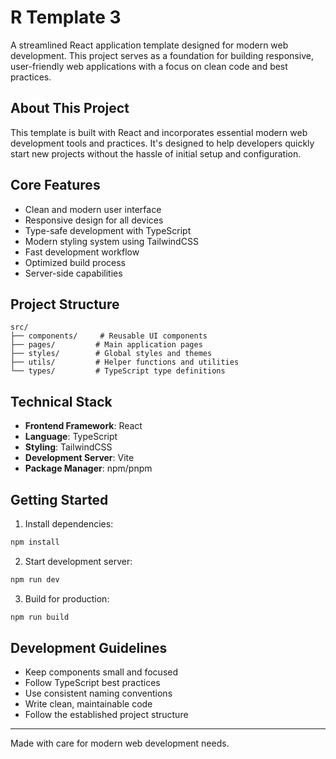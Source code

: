 # R Template 3

A streamlined React application template designed for modern web development. This project serves as a foundation for building responsive, user-friendly web applications with a focus on clean code and best practices.

## About This Project

This template is built with React and incorporates essential modern web development tools and practices. It's designed to help developers quickly start new projects without the hassle of initial setup and configuration.

## Core Features

- Clean and modern user interface
- Responsive design for all devices
- Type-safe development with TypeScript
- Modern styling system using TailwindCSS
- Fast development workflow
- Optimized build process
- Server-side capabilities

## Project Structure

```
src/
├── components/     # Reusable UI components
├── pages/         # Main application pages
├── styles/        # Global styles and themes
├── utils/         # Helper functions and utilities
└── types/         # TypeScript type definitions
```

## Technical Stack

- **Frontend Framework**: React
- **Language**: TypeScript
- **Styling**: TailwindCSS
- **Development Server**: Vite
- **Package Manager**: npm/pnpm

## Getting Started

1. Install dependencies:
```bash
npm install
```

2. Start development server:
```bash
npm run dev
```

3. Build for production:
```bash
npm run build
```

## Development Guidelines

- Keep components small and focused
- Follow TypeScript best practices
- Use consistent naming conventions
- Write clean, maintainable code
- Follow the established project structure

---

Made with care for modern web development needs.

